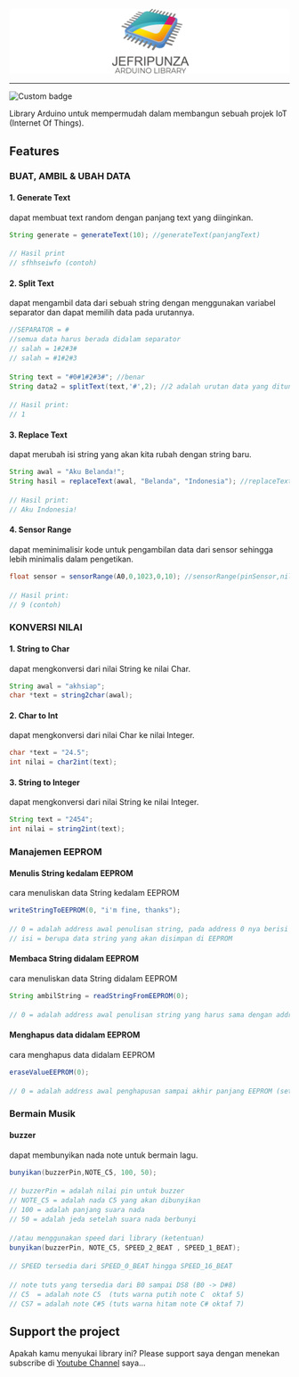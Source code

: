 ![banner](banner.png)

---
![Custom badge](https://img.shields.io/endpoint?style=for-the-badge&url=https%3A%2F%2Fyoutube-channel-badge.ngoldack.vercel.app%2Fapi%2Fsubscriber)

Library Arduino untuk mempermudah dalam membangun sebuah projek IoT (Internet Of Things).

## Features

### BUAT, AMBIL & UBAH DATA

#### 1. Generate Text
dapat membuat text random dengan panjang text yang diinginkan.
```java
String generate = generateText(10); //generateText(panjangText)

// Hasil print
// sfhhseiwfo (contoh)
```

#### 2. Split Text
dapat mengambil data dari sebuah string dengan menggunakan variabel separator dan dapat memilih data pada urutannya.
```java
//SEPARATOR = #
//semua data harus berada didalam separator
// salah = 1#2#3#
// salah = #1#2#3

String text = "#0#1#2#3#"; //benar
String data2 = splitText(text,'#',2); //2 adalah urutan data yang ditunjuk

// Hasil print:
// 1
```

#### 3. Replace Text
dapat merubah isi string yang akan kita rubah dengan string baru.
```java
String awal = "Aku Belanda!";
String hasil = replaceText(awal, "Belanda", "Indonesia"); //replaceText(awal, tunjuk, rubah)

// Hasil print:
// Aku Indonesia!
```

#### 4. Sensor Range
dapat meminimalisir kode untuk pengambilan data dari sensor sehingga lebih minimalis dalam pengetikan.
```java
float sensor = sensorRange(A0,0,1023,0,10); //sensorRange(pinSensor,nilai_sensor_kecil,nilai_sensor_besar,nilai_tujuan_kecil,nilai_tujuan_besar)

// Hasil print:
// 9 (contoh)
```




### KONVERSI NILAI

#### 1. String to Char
dapat mengkonversi dari nilai String ke nilai Char.
```java
String awal = "akhsiap";
char *text = string2char(awal);
```

#### 2. Char to Int
dapat mengkonversi dari nilai Char ke nilai Integer.
```java
char *text = "24.5";
int nilai = char2int(text);
```

#### 3. String to Integer
dapat mengkonversi dari nilai String ke nilai Integer.
```java
String text = "2454";
int nilai = string2int(text);
```


### Manajemen EEPROM

#### Menulis String kedalam EEPROM
cara menuliskan data String kedalam EEPROM
```java
writeStringToEEPROM(0, "i'm fine, thanks");

// 0 = adalah address awal penulisan string, pada address 0 nya berisi panjang karakter string dan stringnya dimulai disetelah 0 yaitu 1. variabel ini dapat dirubah tidak hanya dimulai dari 0.
// isi = berupa data string yang akan disimpan di EEPROM
```

#### Membaca String didalam EEPROM
cara menuliskan data String didalam EEPROM
```java
String ambilString = readStringFromEEPROM(0);

// 0 = adalah address awal penulisan string yang harus sama dengan address awal penulisan
```

#### Menghapus data didalam EEPROM
cara menghapus data didalam EEPROM
```java
eraseValueEEPROM(0);

// 0 = adalah address awal penghapusan sampai akhir panjang EEPROM (setiap microcontroller berbeda ukuran EEPROM nya)
```





### Bermain Musik

#### buzzer
dapat membunyikan nada note untuk bermain lagu.
```java
bunyikan(buzzerPin,NOTE_C5, 100, 50);

// buzzerPin = adalah nilai pin untuk buzzer
// NOTE_C5 = adalah nada C5 yang akan dibunyikan
// 100 = adalah panjang suara nada
// 50 = adalah jeda setelah suara nada berbunyi

//atau menggunakan speed dari library (ketentuan)
bunyikan(buzzerPin, NOTE_C5, SPEED_2_BEAT , SPEED_1_BEAT);

// SPEED tersedia dari SPEED_0_BEAT hingga SPEED_16_BEAT

// note tuts yang tersedia dari B0 sampai DS8 (B0 -> D#8)
// C5  = adalah note C5  (tuts warna putih note C  oktaf 5)
// CS7 = adalah note C#5 (tuts warna hitam note C# oktaf 7)
```







## Support the project
Apakah kamu menyukai library ini? Please support saya dengan menekan subscribe di [Youtube Channel](https://www.youtube.com/user/jefripunza/) saya...
